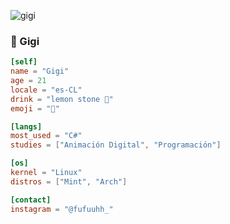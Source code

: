 ![gigi](https://github.com/user-attachments/assets/5676d73d-fe29-4583-a818-4bee4be5949c)
### 🌻 Gigi

```toml
[self]
name = "Gigi"
age = 21
locale = "es-CL"
drink = "lemon stone 🍋"
emoji = "🌻"

[langs]
most_used = "C#"
studies = ["Animación Digital", "Programación"]

[os]
kernel = "Linux"
distros = ["Mint", "Arch"]

[contact]
instagram = "@fufuuhh_"
